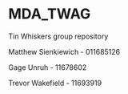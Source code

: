 # MDA_TWAG
Tin Whiskers group repository

Matthew Sienkiewich - 011685126

Gage Unruh - 11678602

Trevor Wakefield - 11693919
